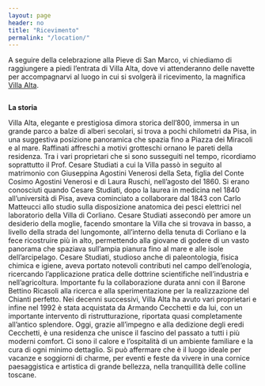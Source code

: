 ```yaml
---
layout: page
header: no
title: "Ricevimento"
permalink: "/location/"
---
```




A seguire della celebrazione alla Pieve di San Marco, vi chiediamo di raggiungere a piedi l’entrata di Villa Alta, dove vi attenderanno delle navette per accompagnarvi al luogo in cui si svolgerà il ricevimento, la magnifica <a href="https://www.instagram.com/villaaltatuscany/">Villa Alta</a>.

<img src="{{ site.urlimg }}villa alta.jpg" alt="">


**La storia**

Villa Alta, elegante e prestigiosa dimora storica dell’800, immersa in un grande parco a balze di alberi secolari, si trova a pochi chilometri da Pisa, in una suggestiva posizione panoramica che spazia fino a Piazza dei Miracoli e al mare. Raffinati affreschi a motivi grotteschi ornano le pareti della residenza. Tra i vari proprietari che si sono susseguiti nel tempo, ricordiamo soprattutto il Prof. Cesare Studiati a cui la Villa passò in seguito al matrimonio con Giuseppina Agostini Venerosi della Seta, figlia del Conte Cosimo Agostini Venerosi e di Laura Ruschi, nell’agosto del 1860. Si erano conosciuti quando Cesare Studiati, dopo la laurea in medicina nel 1840 all’università di Pisa, aveva cominciato a collaborare dal 1843 con Carlo Matteucci allo studio sulla disposizione anatomica dei pesci elettrici nel laboratorio della Villa di Corliano. Cesare Studiati assecondò per amore un desiderio della moglie, facendo smontare la Villa che si trovava in basso, a livello della strada del lungomonte, all’interno della tenuta di Corliano e la fece ricostruire più in alto, permettendo alla giovane di godere di un vasto panorama che spaziava sull’ampia pianura fino al mare e alle isole dell’arcipelago. Cesare Studiati, studioso anche di paleontologia, fisica chimica e igiene, aveva portato notevoli contributi nel campo dell’enologia, ricercando l’applicazione pratica delle dottrine scientifiche nell’industria e nell’agricoltura.
Importante fu la collaborazione durata anni con il Barone Bettino Ricasoli alla ricerca e alla sperimentazione per la realizzazione del Chianti perfetto.
Nei decenni successivi, Villa Alta ha avuto vari proprietari e infine nel 1992 è stata acquistata da Armando Cecchetti e da lui, con un importante intervento di ristrutturazione, riportata quasi completamente all’antico splendore. 
Oggi, grazie all’impegno e alla dedizione degli eredi Cecchetti, è una residenza che unisce il fascino del passato a tutti i più moderni comfort.
Ci sono il calore e l’ospitalità di un ambiente familiare e la cura di ogni minimo dettaglio.
Si può affermare che è il luogo ideale per vacanze e soggiorni di charme, per eventi e feste da vivere in una cornice paesaggistica e artistica di grande bellezza, nella tranquillità delle colline toscane.

